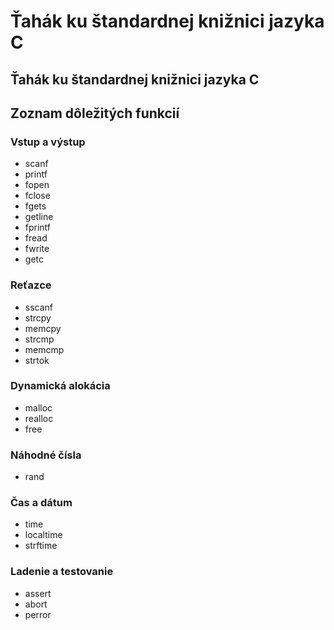 # Ťahák ku štandardnej knižnici jazyka C

## Ťahák ku štandardnej knižnici jazyka C


## Zoznam dôležitých funkcií


### Vstup a výstup

- scanf
- printf
- fopen
- fclose
- fgets
- getline
- fprintf
- fread
- fwrite
- getc

### Reťazce

- sscanf
- strcpy
- memcpy
- strcmp
- memcmp
- strtok

### Dynamická alokácia

- malloc
- realloc
- free

### Náhodné čísla

- rand

### Čas a dátum

- time
- localtime
- strftime

### Ladenie a testovanie

- assert
- abort
- perror
